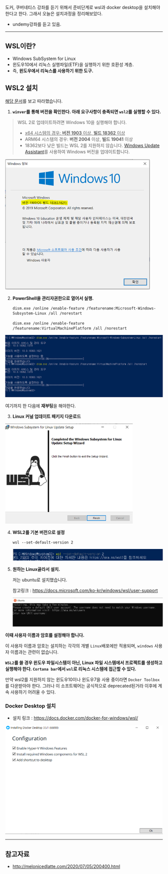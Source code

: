 도커, 쿠버네티스 강좌를 듣기 위해서 준비단계로 wsl과 docker desktop을 설치해야한다고 한다. 그래서 오늘은 설치과정을 정리해보았다.

* undemy강좌를 듣고 있음.



---------



##  WSL이란?

- Windows SubSystem for Linux
- 윈도우10에서 리눅스 실행파일(ETF)을 실행하기 위한 호환성 계층.
- 즉, **윈도우에서 리눅스를 사용하기 위한 도구.** 



## WSL2  설치

[해당 문서](https://docs.microsoft.com/ko-kr/windows/wsl/install-win10)를 보고 따라했습니다.



1. **`winver`를 통해 버전을 확인한다. 아래 요구사항이 충족되면 `wsl2`를 실행할 수 있다.**

> WSL 2로 업데이트하려면 Windows 10을 실행해야 합니다.
>
> - <u>x64 시스템의 경우: **버전 1903** 이상, **빌드 18362** 이상</u>
> - ARM64 시스템의 경우: **버전 2004** 이상, **빌드 19041** 이상
> - 18362보다 낮은 빌드는 WSL 2를 지원하지 않습니다. [Windows Update Assistant](https://www.microsoft.com/software-download/windows10)를 사용하여 Windows 버전을 업데이트합니다.



<img src="image/image-20210701212216544.png" alt="image-20210701212216544" style="zoom:67%;" />



2. **PowerShell을 관리자권한으로 열어서 실행.**

   ```shell
   dism.exe /online /enable-feature /featurename:Microsoft-Windows-Subsystem-Linux /all /norestart
   
   dism.exe /online /enable-feature /featurename:VirtualMachinePlatform /all /norestart
   ```

   

![image-20210701212646300](image/image-20210701212646300.png)

여기까지 한 다음에 **재부팅**을 해야한다.



3. **Linux 커널 업데이트 패키지 다운로드**

<img src="image/image-20210701214203301.png" alt="image-20210701214203301" style="zoom:67%;" />

4. **WSL2를 기본 버전으로 설정**

   ```
   wsl --set-default-version 2
   ```

   ![image-20210701214245801](image/image-20210701214245801.png)



5. **원하는 Linux골라서 설치.**

   저는 ubuntu로 설치했습니다.

   참고링크 : https://docs.microsoft.com/ko-kr/windows/wsl/user-support

   ![image-20210701214659412](image/image-20210701214659412.png)



**이때 사용자 이름과 암호를 설정해야 합니다.**

이 사용자 이름과 암호는 설치하는 각각의 개별 `Linux`배포에만 적용되며, `windows` 사용자 이름과는 관련이 없습니다. 



**`WSL2`를 쓸 경우 윈도우 파일시스템이 아닌, Linux 파일 시스템에서 프로젝트를 생성하고 실행해야 한다. `Cortana bar`에서 `wsl`로 리눅스 시스템에 접근할 수 있다.**



만약 wsl2를 지원하지 않는 윈도우10이나 윈도우7을 사용 중이라면 `Docker Toolbox`를 다운받아야 한다. 그러나 이 소프트웨어는 공식적으로 deprecated된거라 이후에 계속 사용하기 어려울 수 있다.





### Docker Desktop 설치

- 설치 링크 : https://docs.docker.com/docker-for-windows/wsl/

<img src="image/image-20210701215933508.png" alt="image-20210701215933508" style="zoom:67%;" />





----





## 참고자료

- http://melonicedlatte.com/2020/07/05/200400.html


